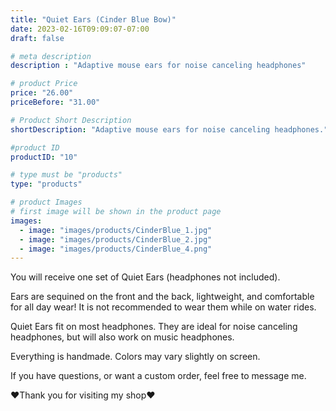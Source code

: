 ```yaml
---
title: "Quiet Ears (Cinder Blue Bow)"
date: 2023-02-16T09:09:07-07:00
draft: false

# meta description
description : "Adaptive mouse ears for noise canceling headphones"

# product Price
price: "26.00"
priceBefore: "31.00"

# Product Short Description
shortDescription: "Adaptive mouse ears for noise canceling headphones."

#product ID
productID: "10"

# type must be "products"
type: "products"

# product Images
# first image will be shown in the product page
images:
  - image: "images/products/CinderBlue_1.jpg"
  - image: "images/products/CinderBlue_2.jpg"
  - image: "images/products/CinderBlue_4.png"
---
```


You will receive one set of Quiet Ears (headphones not included).

Ears are sequined on the front and the back, lightweight, and comfortable for all day wear! It is not recommended to wear them while on water rides.

Quiet Ears fit on most headphones. They are ideal for noise canceling headphones, but will also work on music headphones.

Everything is handmade. Colors may vary slightly on screen.

If you have questions, or want a custom order, feel free to message me.

❤Thank you for visiting my shop❤
